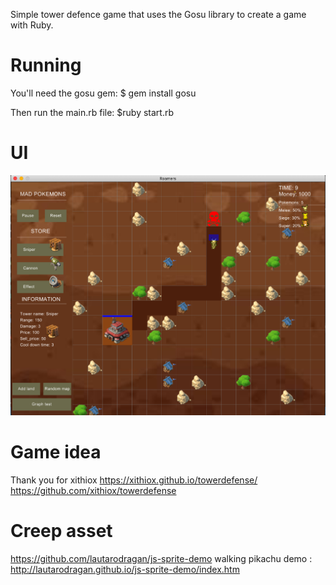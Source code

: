 Simple tower defence game that uses the Gosu library to create a game with Ruby.

# Running

You'll need the gosu gem:
\$ gem install gosu

Then run the main.rb file:
\$ruby start.rb

# UI

![UI](version_imgs/V.0.0.5.png)

# Game idea

Thank you for xithiox
https://xithiox.github.io/towerdefense/
https://github.com/xithiox/towerdefense

# Creep asset

https://github.com/lautarodragan/js-sprite-demo
walking pikachu demo : http://lautarodragan.github.io/js-sprite-demo/index.htm
